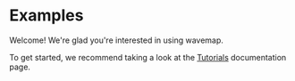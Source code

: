 # Examples

Welcome! We're glad you're interested in using wavemap.

To get started, we recommend taking a look at the [Tutorials](https://ethz-asl.github.io/wavemap/pages/tutorials) documentation page.
